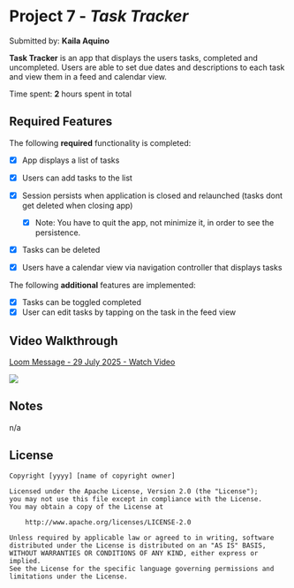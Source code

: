 # Project 7 - *Task Tracker*

Submitted by: **Kaila Aquino**

**Task Tracker** is an app that displays the users tasks, completed and uncompleted. Users are able to set due dates and descriptions to each task and view them in a feed and calendar view. 

Time spent: **2** hours spent in total

## Required Features

The following **required** functionality is completed:

- [X] App displays a list of tasks
- [X] Users can add tasks to the list
- [X] Session persists when application is closed and relaunched (tasks dont get deleted when closing app) 
  - [X] Note: You have to quit the app, not minimize it, in order to see the persistence.
- [X] Tasks can be deleted
- [X] Users have a calendar view via navigation controller that displays tasks	


The following **additional** features are implemented:

- [X] Tasks can be toggled completed
- [X] User can edit tasks by tapping on the task in the feed view

## Video Walkthrough

<div>
    <a href="https://www.loom.com/share/3b982cff54d74959a94d4ad8eba73590">
      <p>Loom Message - 29 July 2025 - Watch Video</p>
    </a>
    <a href="https://www.loom.com/share/3b982cff54d74959a94d4ad8eba73590">
      <img style="max-width:300px;" src="https://cdn.loom.com/sessions/thumbnails/3b982cff54d74959a94d4ad8eba73590-2a3db0823fd1ce63-full-play.gif">
    </a>
  </div>

## Notes

n/a 

## License

    Copyright [yyyy] [name of copyright owner]

    Licensed under the Apache License, Version 2.0 (the "License");
    you may not use this file except in compliance with the License.
    You may obtain a copy of the License at

        http://www.apache.org/licenses/LICENSE-2.0

    Unless required by applicable law or agreed to in writing, software
    distributed under the License is distributed on an "AS IS" BASIS,
    WITHOUT WARRANTIES OR CONDITIONS OF ANY KIND, either express or implied.
    See the License for the specific language governing permissions and
    limitations under the License.
